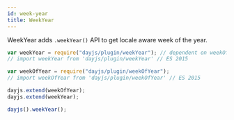 ```yaml
---
id: week-year
title: WeekYear
---
```


WeekYear adds `.weekYear()` API to get locale aware week of the year.

```javascript
var weekYear = require("dayjs/plugin/weekYear"); // dependent on weekOfYear plugin
// import weekYear from 'dayjs/plugin/weekYear' // ES 2015

var weekOfYear = require("dayjs/plugin/weekOfYear");
// import weekOfYear from 'dayjs/plugin/weekOfYear' // ES 2015

dayjs.extend(weekOfYear);
dayjs.extend(weekYear);

dayjs().weekYear();
```
